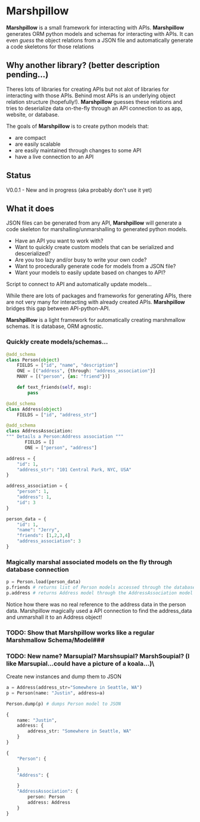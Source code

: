 # **Marshpillow**

**Marshpillow** is a small framework for interacting with APIs. **Marshpillow** generates ORM python models and schemas for interacting with APIs. It can even *guess* the object relations from a JSON file and automatically generate a code skeletons for those relations

## Why another library? (better description pending...)
Theres lots of libraries for creating APIs but not alot of libraries for interacting with those APIs. Behind most APIs is an underlying object relation structure (hopefully!). **Marshpillow** guesses these relations and tries to deserialize data on-the-fly through an API connection to as app, website, or database. 

The goals of **Marshpillow** is to create python models that:
* are compact
* are easily scalable
* are easily maintained through changes to some API
* have a live connection to an API

## Status

V0.0.1 - New and in progress (aka probably don't use it yet)

## What it does

JSON files can be generated from any API, **Marshpillow** will generate a code skeleton
for marshalling/unmarshalling to generated python models.

* Have an API you want to work with?
* Want to quickly create custom models that can be serialized and descerialized?
* Are you too lazy and/or busy to write your own code?
* Want to procedurally generate code for models from a JSON file?
* Want your models to easily update based on changes to API?

Script to connect to API and automatically update models...

While there are lots of packages and frameworks for generating APIs, there are not very many
for interacting with already created APIs. **Marshpillow** bridges this gap between API-python-API.

**Marshpillow** is a light framework for automatically creating marshmallow schemas. It is
database, ORM agnostic.

### Quickly create models/schemas...
```python
@add_schema
class Person(object)
    FIELDS = ["id", "name", "description"]
    ONE = [("address", {through: "address_association"}]
    MANY = [("person", {as: "friend"})]

    def text_friends(self, msg):
        pass

@add_schema
class Address(object)
    FIELDS = ["id", "address_str"]

@add_schema
class AddressAssociation:
""" Details a Person:Address association """
       FIELDS = []
       ONE = ["person", "address"]

address = {
    "id": 1,
    "address_str": "101 Central Park, NYC, USA"
}

address_association = {
    "person": 1,
    "address": 1,
    "id": 3
}

person_data = {
    "id": 1,
    "name": "Jerry",
    "friends": [1,2,3,4]
    "address_association": 3
}
```

### Magically marshal associated models on the fly through database connection

```python
p = Person.load(person_data)
p.friends # returns list of Person models accessed through the database through the id references
p.address # returns Address model through the AddressAssociation model gather from the database
```

Notice how there was no real reference to the address data in the person data. Marshpillow magically used a API connection
to find the address_data and unmarshall it to an Address object!

### TODO: Show that Marshpillow works like a regular Marshmallow Schema/Model### 
### TODO: New name? Marsupial? Marshsupial? MarshSoupial? (I like Marsupial...could have a picture of a koala...)\

Create new instances and dump them to JSON
```python
a = Address(address_str="Somewhere in Seattle, WA")
p = Person(name: "Justin", address=a)

Person.dump(p) # dumps Person model to JSON

{
    name: "Justin",
    address: {
        address_str: "Somewhere in Seattle, WA"
    }
}

{
    "Person": {

    }
    "Address": {

    }
    "AddressAssociation": {
        person: Person
        address: Address
    }
}

```
